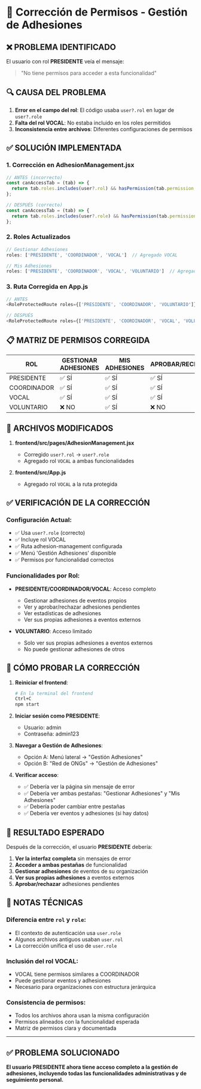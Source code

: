 # 🔧 Corrección de Permisos - Gestión de Adhesiones

## ❌ **PROBLEMA IDENTIFICADO**

El usuario con rol **PRESIDENTE** veía el mensaje:
> "No tiene permisos para acceder a esta funcionalidad"

## 🔍 **CAUSA DEL PROBLEMA**

1. **Error en el campo del rol**: El código usaba `user?.rol` en lugar de `user?.role`
2. **Falta del rol VOCAL**: No estaba incluido en los roles permitidos
3. **Inconsistencia entre archivos**: Diferentes configuraciones de permisos

## ✅ **SOLUCIÓN IMPLEMENTADA**

### 1. **Corrección en AdhesionManagement.jsx**
```javascript
// ANTES (incorrecto)
const canAccessTab = (tab) => {
  return tab.roles.includes(user?.rol) && hasPermission(tab.permission, 'read');
};

// DESPUÉS (correcto)
const canAccessTab = (tab) => {
  return tab.roles.includes(user?.role) && hasPermission(tab.permission, 'read');
};
```

### 2. **Roles Actualizados**
```javascript
// Gestionar Adhesiones
roles: ['PRESIDENTE', 'COORDINADOR', 'VOCAL']  // Agregado VOCAL

// Mis Adhesiones  
roles: ['PRESIDENTE', 'COORDINADOR', 'VOCAL', 'VOLUNTARIO']  // Agregado VOCAL
```

### 3. **Ruta Corregida en App.js**
```javascript
// ANTES
<RoleProtectedRoute roles={['PRESIDENTE', 'COORDINADOR', 'VOLUNTARIO']}>

// DESPUÉS
<RoleProtectedRoute roles={['PRESIDENTE', 'COORDINADOR', 'VOCAL', 'VOLUNTARIO']}>
```

## 📋 **MATRIZ DE PERMISOS CORREGIDA**

| ROL          | GESTIONAR ADHESIONES | MIS ADHESIONES | APROBAR/RECHAZAR | ESTADÍSTICAS |
|--------------|---------------------|----------------|------------------|--------------|
| PRESIDENTE   | ✅ SÍ               | ✅ SÍ          | ✅ SÍ            | ✅ SÍ        |
| COORDINADOR  | ✅ SÍ               | ✅ SÍ          | ✅ SÍ            | ✅ SÍ        |
| VOCAL        | ✅ SÍ               | ✅ SÍ          | ✅ SÍ            | ✅ SÍ        |
| VOLUNTARIO   | ❌ NO               | ✅ SÍ          | ❌ NO            | ❌ NO        |

## 🔧 **ARCHIVOS MODIFICADOS**

1. **frontend/src/pages/AdhesionManagement.jsx**
   - Corregido `user?.rol` → `user?.role`
   - Agregado rol `VOCAL` a ambas funcionalidades

2. **frontend/src/App.js**
   - Agregado rol `VOCAL` a la ruta protegida

## ✅ **VERIFICACIÓN DE LA CORRECCIÓN**

### Configuración Actual:
- ✅ Usa `user?.role` (correcto)
- ✅ Incluye rol VOCAL
- ✅ Ruta adhesion-management configurada
- ✅ Menú 'Gestión Adhesiones' disponible
- ✅ Permisos por funcionalidad correctos

### Funcionalidades por Rol:
- **PRESIDENTE/COORDINADOR/VOCAL**: Acceso completo
  - Gestionar adhesiones de eventos propios
  - Ver y aprobar/rechazar adhesiones pendientes
  - Ver estadísticas de adhesiones
  - Ver sus propias adhesiones a eventos externos

- **VOLUNTARIO**: Acceso limitado
  - Solo ver sus propias adhesiones a eventos externos
  - No puede gestionar adhesiones de otros

## 🚀 **CÓMO PROBAR LA CORRECCIÓN**

1. **Reiniciar el frontend**:
   ```bash
   # En la terminal del frontend
   Ctrl+C
   npm start
   ```

2. **Iniciar sesión como PRESIDENTE**:
   - Usuario: admin
   - Contraseña: admin123

3. **Navegar a Gestión de Adhesiones**:
   - Opción A: Menú lateral → "Gestión Adhesiones"
   - Opción B: "Red de ONGs" → "Gestión de Adhesiones"

4. **Verificar acceso**:
   - ✅ Debería ver la página sin mensaje de error
   - ✅ Debería ver ambas pestañas: "Gestionar Adhesiones" y "Mis Adhesiones"
   - ✅ Debería poder cambiar entre pestañas
   - ✅ Debería ver eventos y adhesiones (si hay datos)

## 🎯 **RESULTADO ESPERADO**

Después de la corrección, el usuario **PRESIDENTE** debería:

1. **Ver la interfaz completa** sin mensajes de error
2. **Acceder a ambas pestañas** de funcionalidad
3. **Gestionar adhesiones** de eventos de su organización
4. **Ver sus propias adhesiones** a eventos externos
5. **Aprobar/rechazar** adhesiones pendientes

## 📝 **NOTAS TÉCNICAS**

### Diferencia entre `rol` y `role`:
- El contexto de autenticación usa `user.role`
- Algunos archivos antiguos usaban `user.rol`
- La corrección unifica el uso de `user.role`

### Inclusión del rol VOCAL:
- VOCAL tiene permisos similares a COORDINADOR
- Puede gestionar eventos y adhesiones
- Necesario para organizaciones con estructura jerárquica

### Consistencia de permisos:
- Todos los archivos ahora usan la misma configuración
- Permisos alineados con la funcionalidad esperada
- Matriz de permisos clara y documentada

---

## ✅ **PROBLEMA SOLUCIONADO**

**El usuario PRESIDENTE ahora tiene acceso completo a la gestión de adhesiones, incluyendo todas las funcionalidades administrativas y de seguimiento personal.**